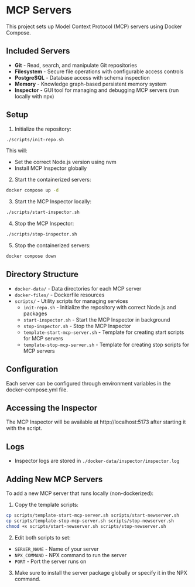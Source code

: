 # MCP Servers

This project sets up Model Context Protocol (MCP) servers using Docker Compose.

## Included Servers

- **Git** - Read, search, and manipulate Git repositories
- **Filesystem** - Secure file operations with configurable access controls
- **PostgreSQL** - Database access with schema inspection
- **Memory** - Knowledge graph-based persistent memory system
- **Inspector** - GUI tool for managing and debugging MCP servers (run locally with npx)

## Setup

1. Initialize the repository:
```bash
./scripts/init-repo.sh
```
This will:
- Set the correct Node.js version using nvm
- Install MCP Inspector globally

2. Start the containerized servers:
```bash
docker compose up -d
```

3. Start the MCP Inspector locally:
```bash
./scripts/start-inspector.sh
```

4. Stop the MCP Inspector:
```bash
./scripts/stop-inspector.sh
```

5. Stop the containerized servers:
```bash
docker compose down
```

## Directory Structure

- `docker-data/` - Data directories for each MCP server
- `docker-files/` - Dockerfile resources
- `scripts/` - Utility scripts for managing services
  - `init-repo.sh` - Initialize the repository with correct Node.js and packages
  - `start-inspector.sh` - Start the MCP Inspector in background
  - `stop-inspector.sh` - Stop the MCP Inspector
  - `template-start-mcp-server.sh` - Template for creating start scripts for MCP servers
  - `template-stop-mcp-server.sh` - Template for creating stop scripts for MCP servers

## Configuration

Each server can be configured through environment variables in the docker-compose.yml file.

## Accessing the Inspector

The MCP Inspector will be available at http://localhost:5173 after starting it with the script.

## Logs

- Inspector logs are stored in `./docker-data/inspector/inspector.log`

## Adding New MCP Servers

To add a new MCP server that runs locally (non-dockerized):

1. Copy the template scripts:
```bash
cp scripts/template-start-mcp-server.sh scripts/start-newserver.sh
cp scripts/template-stop-mcp-server.sh scripts/stop-newserver.sh
chmod +x scripts/start-newserver.sh scripts/stop-newserver.sh
```

2. Edit both scripts to set:
- `SERVER_NAME` - Name of your server
- `NPX_COMMAND` - NPX command to run the server
- `PORT` - Port the server runs on

3. Make sure to install the server package globally or specify it in the NPX command.
